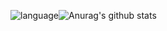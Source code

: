 ![language](https://github-readme-stats.vercel.app/api/top-langs/?username=sejin-sim)![Anurag's github stats](https://github-readme-stats.vercel.app/api?username=sejin-sim)
